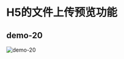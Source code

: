# H5的文件上传预览功能

## demo-20

![demo-20](https://github.com/vxhly/web-demo/blob/master/demo-20/images/demo-20.png)
